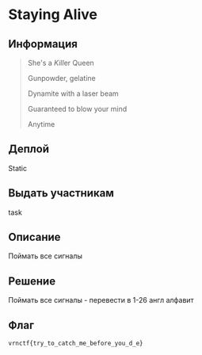 # Staying Alive

## Информация 

> She's a *Kill*er Queen
> 
> Gunpowder, gelatine
>
> Dynamite with a laser beam
>
> Guaranteed to blow your mind
>
> Anytime


## Деплой

Static

## Выдать участникам

task

## Описание

Поймать все сигналы

## Решение 

Поймать все сигналы - перевести в 1-26 англ алфавит

## Флаг
`vrnctf{try_to_catch_me_before_you_d_e}`
